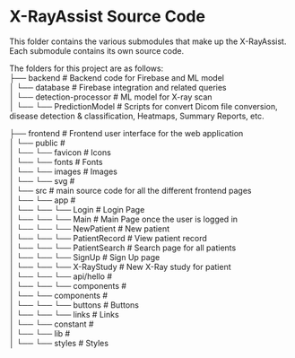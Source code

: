 # X-RayAssist Source Code

This folder contains the various submodules that make up the X-RayAssist. Each submodule contains its own source code.

The folders for this project are as follows:  
├── backend      # Backend code for Firebase and ML model    
│   └── database      # Firebase integration and related queries   
│   └── detection-processor      # ML model for X-ray scan   
│   └── └── PredictionModel      # Scripts for convert Dicom file conversion, disease detection & classification, Heatmaps, Summary Reports, etc.   

├── frontend      # Frontend user interface for the web application   
│   └── public      #   
│   └── └── favicon      # Icons   
│   └── └── fonts      # Fonts   
│   └── └── images      # Images  
│   └── └── svg      #   
│   └── src      # main source code for all the different frontend pages   
│   └── └── app      #   
│   └── └── └── Login      # Login Page   
│   └── └── └── Main      # Main Page once the user is logged in   
│   └── └── └── NewPatient      # New patient   
│   └── └── └── PatientRecord      # View patient record   
│   └── └── └── PatientSearch      # Search page for all patients   
│   └── └── └── SignUp      # Sign Up page   
│   └── └── └── X-RayStudy      # New X-Ray study for patient   
│   └── └── └── api/hello      #   
│   └── └── └── components      #   
│   └── └── components      #   
│   └── └── └── buttons      # Buttons   
│   └── └── └── links      # Links   
│   └── └── constant      #   
│   └── └── lib      #   
│   └── └── styles      # Styles
